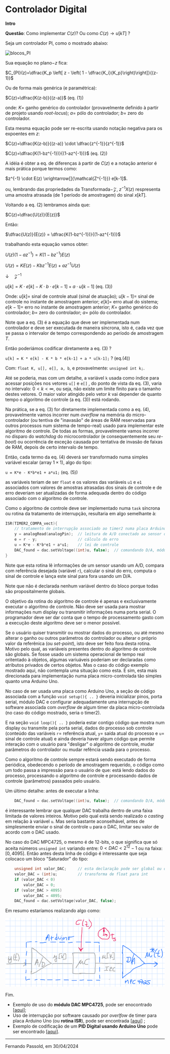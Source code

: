 # Controlador Digital

**Intro**

**Questão**: Como implementar $C(z)$? Ou como $C(z) \longrightarrow u[kT]$ ? 

Seja um controlador PI, como o mostrado abaixo:

![blocos_PI](https://fpassold.github.io/Controle_3/aula_14_05_2020/PI_blocos.drawio.png)

Sua equação no plano$-z$ fica:

$C_{PI}(z)=\dfrac{K_p \left[ z - \left( 1 - \dfrac{K_i}{K_p}\right)\right]}{(z-1)}$

Ou de forma mais genérica (e paramétrica):

$C(z)=\dfrac{K(z-b)}{(z-a)}$		(eq. (1))

onde: $K=$ ganho genérico do controlador (provavelmente definido à partir de projeto usando *root-locus*); $a=$ pólo do controlador; $b=$ zero do controlador.

Esta mesma equação pode ser re-escrita usando notação negativa para os expoentes em $z$:

$C(z)=\dfrac{K(z-b)}{(z-a)} \cdot \dfrac{z^{-1}}{z^{-1}}$

$C(z)=\dfrac{K(1-bz^{-1})}{(1-az^{-1})}$		(eq. (2))

A idéia é obter a eq. de diferenças à partir de $C(z)$ e a notação anterior é mais prática porque termos como:

 $z^{-1} \cdot E(z) \xrightarrow[]{\mathcal{Z^{-1}}} e[k-1]$.

ou, lembrando das propriedades da Transformada$-\mathcal{Z}$, $z^{-1}X(z)$ respresenta uma amostra atrasada (de 1 período de amostragem) do sinal $x[kT]$.

Voltando a eq. (2) lembramos ainda que:

$C(z)=\dfrac{U(z)}{E(z)}$

Então:

$\dfrac{U(z)}{E(z)} = \dfrac{K(1-bz^{-1})}{(1-az^{-1})}$

trabalhando esta equação vamos obter:

$U(z)(1-az^{-1})=K(1-bz^{-1})E(z)$

$U(z) = K E(z) - K b z^{-1} E(z)+a z^{-1} U(z)$

$\downarrow \quad \mathcal{Z}^{-1}$

$u[k]=K\cdot e[k] - K\cdot b \cdot e[k-1]+ a \cdot u[k-1]$		(eq. (3))

Onde: $u[k]=$ sinal de controle atual (sinal de atuação); $u[k-1]=$ sinal de controle no instante de amostragem anterior; $e[k]=$ erro atual do sistema; $e[k-1]=$ erro no instante de amostragem anterior; $K=$ ganho genérico do controlador; $b=$ zero do controlador; $a=$ pólo do controlador.

Note que a eq. (3) é a equação que deve ser implementada num controlador e deve ser executada de maneira síncrona, isto é, cada vez que se passa o intervalor de tempo correspondendo ao período de amostragem $T$.

Então poderiámos codificar diretamente a eq. (3) ?

`u[k] = K * e[k] - K * b * e[k-1] + a * u[k-1];` ?		(eq.(4))

Com: `float K, u[], e[], a, b`, e provavelmente: `unsigned int k;`.

Até se poderia, mas com um detalhe, a variável `k` usada como índice para acessar posições nos vetores `u[]` e `e[]` , do ponto de vista da eq. (3), varia no intervalo: $0 < k < \infty$, ou seja, não existe um limite finito para o tamanho destes vetores. O maior valor atingido pelo vetor $k$ vai depender de quanto tempo o algoritmo de controle (a eq. (3)) está rodando. 

Na prática, se a eq. (3) for diretamente implementada como a eq. (4), provavelmente vamos incorrer num *overflow* na memória do micro-controlador (ou tentiva de "inavasão" de áreas de RAM reservadas para outros processos num sistema de tempo-real) usado para implementar este algoritmo de controle. De todas as formas, provavelmente vamos incorrer no disparo do *watchdog* do microcontrolador (e consequentemente seu *re-boot*) ou ocorrência de exceção causada por tentativa de invasão de faixas de RAM, depois de certo intervalo de tempo.

Então, cada termo da eq. (4) deverá ser transformado numa simples variável escalar (array $1 \times 1$), algo do tipo:

`u = K*e - K*b*e1 + a*u1;`		(eq. (5))

as variáveis teriam de ser `float` e os valores das variáveis `u1` e `e1` associados com valores de amostras atrasadas dos sinais de controle e de erro deveriam ser atualizadas de forma adequada dentro do código associado com o algoritmo de controle.

Como o algoritmo de controle deve ser implementado numa `task` síncrona ou rotina da tratamento de interrupção, resultaria em algo semelhante à:

```c++
ISR(TIMER2_COMPA_vect){
    // tratamento de interrupção associado ao timer2 numa placa Arduino Uno
    y = analogRead(analogPin); 	// leitura de A/D conectado ao sensor de posição/velocidade
    e = r - y;					// cálculo do erro
    u = K*e - K*b*e1 + a*u1;	// lei de controle
    DAC_found = dac.setVoltage((int)u, false);	// comandando D/A, módulo MCP4725
}
```

Note que esta rotina lê informações de um sensor usando um A/D, compara com referência desejada (variável `r`), calcular o sinal do erro, computa o sinal de controle e lança este sinal para fora usando um D/A.

Note que não é declarada nenhum variável dentro do bloco porque todas são propositalmente globais.

O objetivo da rotina do algoritmo de controle é apenas e exclusivamente executar o algoritmo de controle. Não deve ser usada para mostrar informações num display ou transmitir informações numa porta serial. O programador deve ser dar conta que o tempo de processamento gasto com a execução deste algoritmo deve ser o menor possível. 

Se o usuário quiser transmitir ou mostrar dados do processo, ou até mesmo alterar o ganho ou outros parâmetros do controlador ou alterar o próprio valor da referênica (ou *set-point*), isto deve ser feito fora desta rotina. Motivo pelo qual, as variáveis presentes dentro do algoritmo de controle são globais. Se fosse usado um sistema operacional de tempo real oritentado à objetos, algumas variuáveis poderiam ser declaradas como atributos privados de certos objetos. Mas o caso do código exemplo mostrado aqui, não contempla uma situação como esta. E sim, esta mais direcionada para implementação numa placa micro-controlada tão simples quanto uma Arduino Uno.

No caso de ser usada uma placa como Arduino Uno, a seção de código associada com a função `void setup(){ .. }` deveria inicializar pinos, porta serial, módulo DAC e configurar adequadamente uma interrupção de software associada com *overflow* de algum timer da placa micro-controlada (no caso do código mostrado, seria o timer2).

E na seção `void loop(){ .. }` poderia estar contigo código que mostra num display ou transmite pela porta serial, dados do processo sob controle (conteúdo das variáveis `r`= referência atual, `y`= saída atual do processo e `u`= sinal de controle atual) e ainda deveria haver algum código que permite interação com o usuário para "desligar" o algoritmo de controle, mudar parâmetros do controlador ou mudar refência usada para o processo. 

Como o algoritmo de controle sempre estará sendo executado de forma periódica, obedecendo o período de amostragem requerido, o código como um todo passa a impressão para o usuário de que: está lendo dados do processo, processando o algoritmo de controle e processando dados de controle (parâmetros) passados pelo usuário. 

Um último detalhe: antes de executar a linha:

```c++
    DAC_found = dac.setVoltage((int)u, false);	// comandando D/A, módulo MCP4725
```

é interessante lembrar que qualquer DAC trabalha dentro de uma faixa limitada de valores inteiros. Motivo pelo qual está sendo realizado o *casting* em relação à variável `u`. Mas seria bastante aconselhável, antes de simplesmente enviar o sinal de controle `u` para o DAC, limitar seu valor de acordo com o DAC usado.

No caso do DAC MPC4725, o mesmo é de 12-bits, o que significa que só aceita números `unsigned int` variando entre: $0 < DAC < 2^{12}-1$ ou na faixa: $[0, 4095]$. Então antes desta linha de código é interessante que seja colocaco um bloco "Saturador" do tipo:

```c++
	unsigned int valor_DAC;		// esta declaração pode ser global ou outro local
	valor_DAC = (int)u;			// transforma de float para int
	if (valor_DAC < 0)
        valor_DAC = 0;
	if (valor_DAC > 4095)
        valor_DAC = 4095;
	DAC_found = dac.setVoltage(valor_DAC, false);
```

Em resumo estaríamos realizando algo como:

<img src="Controlador_digital.png" alt="Controlador_digital" style="zoom:67%;" />

Fim.

* Exemplo de uso do **módulo DAC MPC4725**, pode ser enocontrado [[aqui](https://fpassold.github.io/Lab_Controle_2/PID_Digital/modulo_DAC.html)];
* Uso de interrupção por software causado por *overlfow* de timer para placa Arduino Uno (ou **rotina ISR**), pode ser encontrada [[aqui](https://fpassold.github.io/Lab_Controle_2/Arduino_Int/Arduino_Int.html)] ;
* Exemplo de codificação de um **PID Digital usando Arduino Uno** pode ser encontrado [[aqui](https://fpassold.github.io/Lab_Controle_2/PID_Arduino/PID_no_Arduino.html)].

---

Fernando Passold, em 30/04/2024

